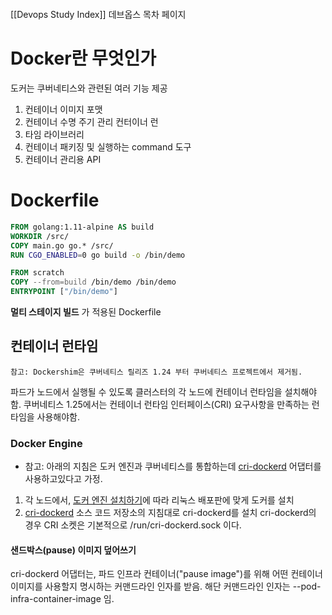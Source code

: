 ```toc
```

[[Devops Study Index]]
데브옵스 목차 페이지

# Docker란 무엇인가
도커는 쿠버네티스와 관련된 여러 기능 제공
1. 컨테이너 이미지 포맷
2. 컨테이너 수명 주기 관리 컨터이너 런
3. 타임 라이브러리
4. 컨테이너 패키징 및 실행하는 command 도구
5. 컨테이너 관리용 API

# Dockerfile
``` Dockerfile
FROM golang:1.11-alpine AS build
WORKDIR /src/
COPY main.go go.* /src/
RUN CGO_ENABLED=0 go build -o /bin/demo

FROM scratch
COPY --from=build /bin/demo /bin/demo
ENTRYPOINT ["/bin/demo"]
```

**멀티 스테이지 빌드** 가 적용된 Dockerfile

## 컨테이너 런타임

	참고: Dockershim은 쿠버네티스 릴리즈 1.24 부터 쿠버네티스 프로젝트에서 제거됨.

파드가 노드에서 실행될 수 있도록 클러스터의 각 노드에 컨테이너 런타임을 설치해야함.
쿠버네티스 1.25에서는 컨테이너 런타임 인터페이스(CRI) 요구사항을 만족하는 런타임을 사용해야함.

### Docker Engine

- 참고: 아래의 지침은 도커 엔진과 쿠버네티스를 통합하는데 [cri-dockerd](https://github.com/Mirantis/cri-dockerd) 어댑터를 사용하고있다고 가정.

1. 각 노드에서, [도커 엔진 설치하기](https://docs.docker.com/engine/install/#server)에 따라 리눅스 배포판에 맞게 도커를 설치
2. [cri-dockerd](https://github.com/Mirantis/cri-dockerd) 소스 코드 저장소의 지침대로 cri-dockerd를 설치
cri-dockerd의 경우 CRI 소켓은 기본적으로 /run/cri-dockerd.sock 이다.

#### 샌드박스(pause) 이미지 덮어쓰기
cri-dockerd 어댑터는, 파드 인프라 컨테이너("pause image")를 위해 어떤 컨테이너 이미지를 사용할지 명시하는 커맨드라인 인자를 받음. 해단 커맨드라인 인자는 --pod-infra-container-image 임.
